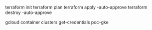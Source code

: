 terraform init
terraform plan
terraform apply -auto-approve
terraform destroy -auto-approve


gcloud container clusters get-credentials poc-gke